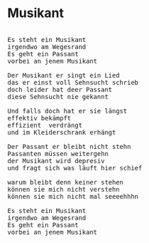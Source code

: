 # Musikant

<pre>

Es steht ein Musikant
irgendwo am Wegesrand
Es geht ein Passant
vorbei an jenem Musikant

Der Musikant er singt ein Lied
das er einst voll Sehnsucht schrieb
doch leider hat deer Passant
diese Sehnsucht nie gekannt

Und falls doch hat er sie längst
effektiv bekämpft
effizient  verdrängt
und im Kleiderschrank erhängt

Der Passant er bleibt nicht stehn
Passanten müssen weitergehn
der Musikant wird depresiv
und fragt sich was läuft hier schief

warum bleibt denn keiner stehen
können sie mich nicht verstehn
können sie mich nicht mal seeeehhhn

Es steht ein Musikant
irgendwo am Wegesrand
Es geht ein Passant
vorbei an jenem Musikant


</pre>